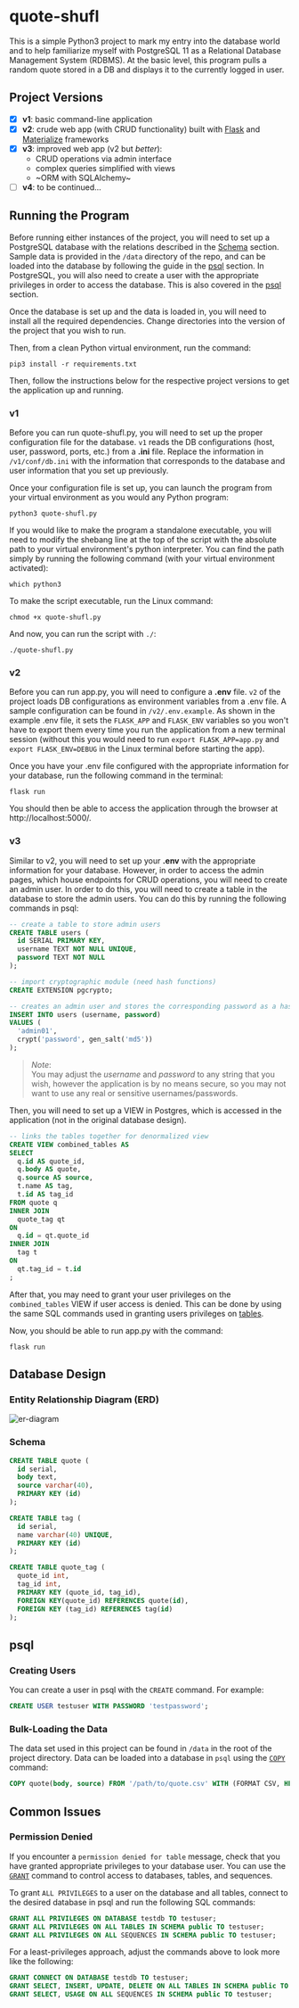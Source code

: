# quote-shufl
This is a simple Python3 project to mark my entry into the database world and to help familiarize myself with PostgreSQL 11 as a Relational Database Management System (RDBMS). At the basic level, this program pulls a random quote stored in a DB and displays it to the currently logged in user.

## Project Versions
- [x] **v1**: basic command-line application
- [x] **v2**: crude web app (with CRUD functionality) built with [Flask](https://flask.palletsprojects.com/en/1.1.x/) and [Materialize](https://materializecss.com/) frameworks
- [x] **v3**: improved web app (v2 but *better*):
  - CRUD operations via admin interface
  - complex queries simplified with views
  - ~ORM with SQLAlchemy~
- [ ] **v4**: to be continued...

## Running the Program
Before running either instances of the project, you will need to set up a PostgreSQL database with the relations described in the [Schema](#Schema) section. Sample data is provided in the `/data` directory of the repo, and can be loaded into the database by following the guide in the [psql](#Bulk-Loading-The-Data) section. In PostgreSQL, you will also need to create a user with the appropriate privileges in order to access the database. This is also covered in the [psql](#Creating-Users) section.

Once the database is set up and the data is loaded in, you will need to install all the required dependencies. Change directories into the version of the project that you wish to run.

Then, from a clean Python virtual environment, run the command:
```
pip3 install -r requirements.txt
```
Then, follow the instructions below for the respective project versions to get the application up and running.
### v1
Before you can run quote-shufl.py, you will need to set up the proper configuration file for the database. `v1` reads the DB configurations (host, user, password, ports, etc.) from a **.ini** file. Replace the information in `/v1/conf/db.ini` with the information that corresponds to the database and user information that you set up previously.

Once your configuration file is set up, you can launch the program from your virtual environment as you would any Python program:
```
python3 quote-shufl.py
```
If you would like to make the program a standalone executable, you will need to modify the shebang line at the top of the script with the absolute path to your virtual environment's python interpreter. You can find the path simply by running the following command (with your virtual environment activated):
```
which python3
```
To make the script executable, run the Linux command:
```
chmod +x quote-shufl.py
```
And now, you can run the script with `./`:
```
./quote-shufl.py
```
### v2
Before you can run app.py, you will need to configure a **.env** file. `v2` of the project loads DB configurations as environment variables from a .env file. A sample configuration can be found in `/v2/.env.example`. As shown in the example .env file, it sets the `FLASK_APP` and `FLASK_ENV` variables so you won't have to export them every time you run the application from a new terminal session (without this you would need to run `export FLASK_APP=app.py` and `export FLASK_ENV=DEBUG` in the Linux terminal before starting the app).

Once you have your .env file configured with the appropriate information for your database, run the following command in the terminal:
```
flask run
```
You should then be able to access the application through the browser at http://localhost:5000/.

### v3
Similar to v2, you will need to set up your **.env** with the appropriate information for your database. However, in order to access the admin pages, which house endpoints for CRUD operations, you will need to create an admin user. In order to do this, you will need to create a table in the database to store the admin users. You can do this by running the following commands in psql:
```SQL
-- create a table to store admin users
CREATE TABLE users (
  id SERIAL PRIMARY KEY,
  username TEXT NOT NULL UNIQUE,
  password TEXT NOT NULL
);

-- import cryptographic module (need hash functions)
CREATE EXTENSION pgcrypto;

-- creates an admin user and stores the corresponding password as a hash 
INSERT INTO users (username, password) 
VALUES (
  'admin01',
  crypt('password', gen_salt('md5'))
);
```
> *Note*:  
You may adjust the *username* and *password* to any string that you wish, however the application is by no means secure, so you may not want to use any real or sensitive usernames/passwords.

Then, you will need to set up a VIEW in Postgres, which is accessed in the application (not in the original database design). 

```SQL
-- links the tables together for denormalized view
CREATE VIEW combined_tables AS
SELECT 
  q.id AS quote_id,
  q.body AS quote,
  q.source AS source,
  t.name AS tag,
  t.id AS tag_id
FROM quote q
INNER JOIN 
  quote_tag qt
ON 
  q.id = qt.quote_id
INNER JOIN
  tag t
ON
  qt.tag_id = t.id
;
```
After that, you may need to grant your user privileges on the `combined_tables` VIEW if user access is denied. This can be done by using the same SQL commands used in granting users privileges on [tables](#Permission-Denied).

Now, you should be able to run app.py with the command:
```
flask run
```

## Database Design
### Entity Relationship Diagram (ERD)
![er-diagram](img/quote-shufl-erd.png)

### Schema
```SQL
CREATE TABLE quote (
  id serial,
  body text,
  source varchar(40),
  PRIMARY KEY (id)
);

CREATE TABLE tag (
  id serial,
  name varchar(40) UNIQUE,
  PRIMARY KEY (id)
);

CREATE TABLE quote_tag (
  quote_id int,
  tag_id int,
  PRIMARY KEY (quote_id, tag_id),
  FOREIGN KEY(quote_id) REFERENCES quote(id),
  FOREIGN KEY (tag_id) REFERENCES tag(id)
);
```

## psql 
### Creating Users
You can create a user in psql with the `CREATE` command. For example:
```SQL
CREATE USER testuser WITH PASSWORD 'testpassword';
```
### Bulk-Loading the Data
The data set used in this project can be found in `/data` in the root of the project directory. Data can be loaded into a database in `psql` using the [`COPY`](https://www.postgresql.org/docs/11/sql-copy.html) command:
```SQL
COPY quote(body, source) FROM '/path/to/quote.csv' WITH (FORMAT CSV, HEADER TRUE);
```

## Common Issues
### Permission Denied
If you encounter a `permission denied for table` message, check that you have granted appropriate privileges to your database user. You can use the [`GRANT`](https://www.postgresql.org/docs/11/sql-grant.html) command to control access to databases, tables, and sequences.

To grant `ALL PRIVILEGES` to a user on the database and all tables, connect to the desired database in psql and run the following SQL commands:
```SQL
GRANT ALL PRIVILEGES ON DATABASE testdb TO testuser;
GRANT ALL PRIVILEGES ON ALL TABLES IN SCHEMA public TO testuser;
GRANT ALL PRIVILEGES ON ALL SEQUENCES IN SCHEMA public TO testuser;
```

For a least-privileges approach, adjust the commands above to look more like the following:
```SQL
GRANT CONNECT ON DATABASE testdb TO testuser;
GRANT SELECT, INSERT, UPDATE, DELETE ON ALL TABLES IN SCHEMA public TO testuser;
GRANT SELECT, USAGE ON ALL SEQUENCES IN SCHEMA public TO testuser;
```


